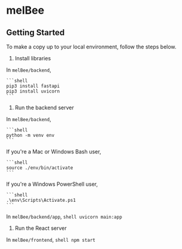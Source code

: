 # melBee

## Getting Started
To make a copy up to your local environment, follow the steps below.

1. Install libraries
  
In `melBee/backend`,

    ```shell
    pip3 install fastapi
    pip3 install uvicorn
    ```

1. Run the backend server
  
In `melBee/backend`,

    ```shell
    python -m venv env
    ```

If you're a Mac or Windows Bash user,

    ```shell
    source ./env/bin/activate
    ```

If you're a Windows PowerShell user,

    ```shell
    .\env\Scripts\Activate.ps1
    ```

In `melBee/backend/app`,
    ```shell
    uvicorn main:app
    ```

1. Run the React server

In `melBee/frontend`,
    ```shell
    npm start
    ```
